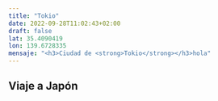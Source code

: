```yaml
---
title: "Tokio"
date: 2022-09-28T11:02:43+02:00
draft: false
lat: 35.4090419
lon: 139.6728335
mensaje: "<h3>Ciudad de <strong>Tokio</strong></h3>hola"
---
```

## Viaje a Japón
